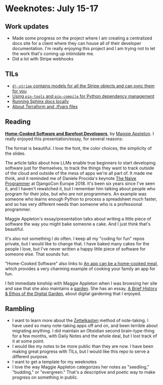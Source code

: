 # Weeknotes: July 15-17 

## Work updates 

- Made some progress on the project where I am creating a centralized docs site for a client where they can house all of their developer documentation. I'm really enjoying this project and I am trying not to let the work that's coming up intimidate me.
- Did a lot with Stripe webhooks

## TILs 

- [`dj-stripe` contains models for all the Stripe objects and can sync them for you](https://github.com/williln/til/blob/main/stripe/setup-dj-stripe.md)
- [Using `pip-tools` and `pip-compile` for Python dependency management](https://github.com/williln/til/blob/main/python/pip_tools.md)
- [Running Sphinx docs locally](https://github.com/williln/til/blob/main/sphinx/running_locally.md)
- [About Terraform and .tfvars files](https://github.com/williln/til/blob/main/terraform/tfvars-files.md)

## Reading 

[**Home-Cooked Software and Barefoot Developers**](https://maggieappleton.com/home-cooked-software), by [Maggie Appleton](https://maggieappleton.com). I really enjoyed this presentation/essay, for several reasons: 

The format is beautiful. I love the font, the color choices, the simplicity of the slides. 

The article talks about how LLMs enable true beginners to start developing software just for themselves, to track the things they want to track outside of the cloud and outside of the mess of apps we're all part of. It made me think, and it reminded me of Daniele Procida's keynote [The Naive Programmer](https://www.youtube.com/watch?v=Wo21oPhfhFg&list=PLY_che_OEsX3aZo5RttI6Fj2XZ7nTjhBu&index=25) at DjangoCon Europe 2018. It's been six years since I've seen it, and I haven't rewatched it, but I remember him talking about people who program for their jobs, but who are not programmers. An example was someone who learns enough Python to process a spreadsheet much faster, and so has very different needs than someone who is a professional programmer. 

Maggie Appleton's essay/presentation talks about writing a little piece of software the way you might bake someone a cake. And I just think that's beautiful. 

It's also not something I do often. I keep all my "coding for fun" repos private, but I would like to change that. I have baked many cakes for the people I love, but I've never written a happy little piece of software for someone else. That sounds fun. 

"Home-Cooked Software" also links to [An app can be a home-cooked meal](https://www.robinsloan.com/notes/home-cooked-app/), which provides a very charming example of cooking your family an app for fun. 

I felt immediate kinshiip with Maggie Appleton when I was browsing her site and saw that she also maintains a [garden](https://maggieappleton.com/garden). She has an essay, [A Brief History & Ethos of the Digital Garden](https://maggieappleton.com/garden-history), about digital gardening that I enjoyed. 

## Rambling 

- I want to learn more about the [Zettelkasten](https://zettelkasten.de/overview/) method of note-taking. I have used so many note-taking apps off and on, and been terrible about migrating anything. I did maintain an Obsidian second brain-type-thing for a few months, with Daily Notes and the whole deal, but I lost track of it at some point.
- I would like my notes to be more public than they are now. I have been making great progress with TILs, but I would like this repo to serve a different purpose.
- I want to get a template for my weeknotes
- I love the way Maggie Appleton categorizes her notes as "seedling," "budding," or "evergreen." That's a descriptive and poetic way to make progress on something in public.

